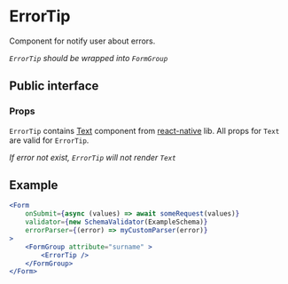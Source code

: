 # ErrorTip

Component for notify user about errors.

*`ErrorTip` should be wrapped into `FormGroup`*

## Public interface

### Props

`ErrorTip` contains [Text](https://facebook.github.io/react-native/docs/text) component from [react-native](https://github.com/facebook/react-native) lib. All props for `Text` are valid for `ErrorTip`.

*If error not exist, `ErrorTip` will not render `Text`*

## Example

```jsx
<Form 
    onSubmit={async (values) => await someRequest(values)}
    validator={new SchemaValidator(ExampleSchema)}
    errorParser={(error) => myCustomParser(error)}
>
    <FormGroup attribute="surname" >
        <ErrorTip />
    </FormGroup>
</Form>
```
